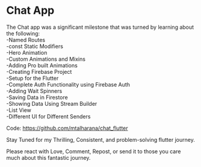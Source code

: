 # Chat App
The Chat app was a significant milestone that was turned by learning  about the following:<br>
-Named Routes <br>
-const Static Modifiers <br>
-Hero Animation <br>
-Custom Animations and Mixins <br>
-Adding Pro built Animations<br>
-Creating Firebase Project<br>
-Setup for the Flutter<br>
-Complete Auth Functionality using Firebase Auth <br>
-Adding Wait Spinners <br>
-Saving Data in Firestore <br>
-Showing Data Using Stream Builder <br>
-List View <br>
-Different UI for Different Senders <br>

Code:
https://github.com/mtalharana/chat_flutter

Stay Tuned for my Thrilling, Consistent, and problem-solving flutter journey. <br>

Please react with Love, Comment, Repost, or send it to those you care much about this fantastic journey.<br>

